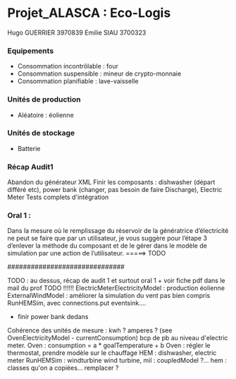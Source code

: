 # Projet_ALASCA : Eco-Logis

Hugo GUERRIER 3970839
Emilie SIAU 3700323

### Equipements
- Consommation incontrôlable : four
- Consommation suspensible : mineur de crypto-monnaie
- Consommation planifiable : lave-vaisselle

### Unités de production
- Aléatoire : éolienne

### Unités de stockage
- Batterie


### Récap Audit1

Abandon du générateur XML
Finir les composants : dishwasher (départ différé etc), power bank (changer, pas besoin de faire Discharge), Electric Meter
Tests complets d'intégration

### Oral 1 :

Dans la mesure où le remplissage du réservoir de la génératrice d’électricité ne peut se faire que par un utilisateur,
je vous suggère pour l’étape 3 d’enlever la méthode du composant et de le gérer dans le modèle de simulation
par une action de l’utilisateur. 
=====> TODO

##############################

TODO : au dessus, récap de audit 1 et surtout oral 1 + voir fiche pdf dans le mail du prof
TODO !!!!!! ElectricMeterElectricityModel : production éolienne
ExternalWindModel : améliorer la simulation du vent
pas bien compris RunHEMSim, avec connections.put eventsink....
+ finir power bank dedans

Cohérence des unités de mesure : kwh  ? amperes ? (see OvenElectricityModel - currentConsumption)
bcp de pb au niveau d'electric meter.
Oven : consumption = a * goalTemperature + b
Oven : régler le thermostat, prendre modèle sur le chauffage
HEM : dishwasher, electric meter
RunHEMSim : windturbine
wind turbine, mil : coupledModel ?...
hem : classes qu'on a copiées... remplacer ?